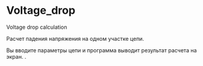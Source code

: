 # Voltage_drop

Voltage drop calculation

Расчет падения напряжения на одном участке цепи.

Вы вводите параметры цепи и программа выводит результат расчета на экран.
.

